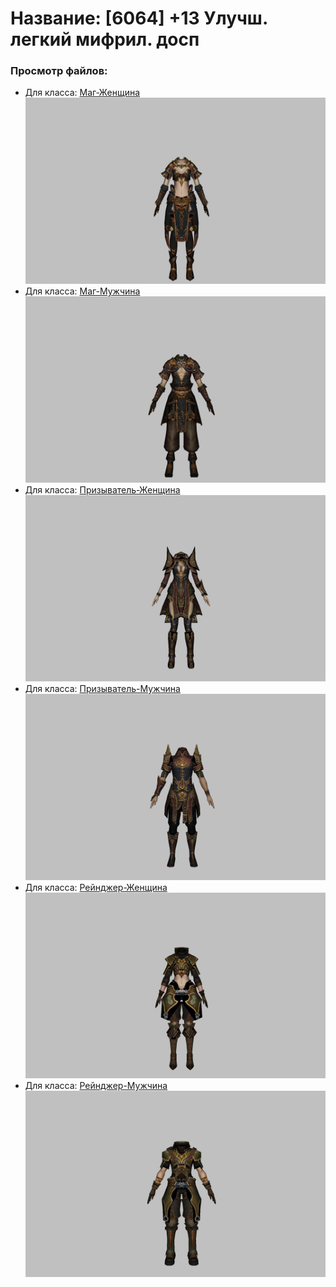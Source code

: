 # Название: [6064] +13 Улучш. легкий мифрил. досп

### Просмотр файлов:
- Для класса: [Маг-Женщина](Маг-Женщина)
![p050021.png](Маг-Женщина/p050021.png)
- Для класса: [Маг-Мужчина](Маг-Мужчина)
![p040021.png](Маг-Мужчина/p040021.png)
- Для класса: [Призыватель-Женщина](Призыватель-Женщина)
![p090021.png](Призыватель-Женщина/p090021.png)
- Для класса: [Призыватель-Мужчина](Призыватель-Мужчина)
![p080021.png](Призыватель-Мужчина/p080021.png)
- Для класса: [Рейнджер-Женщина](Рейнджер-Женщина)
![p030021.png](Рейнджер-Женщина/p030021.png)
- Для класса: [Рейнджер-Мужчина](Рейнджер-Мужчина)
![p020021.png](Рейнджер-Мужчина/p020021.png)
